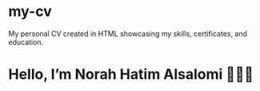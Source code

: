 # my-cv
My personal CV created in HTML showcasing my skills, certificates, and education.
<!DOCTYPE html>
<html>
    <head>
<title>My CV - Norah Hatim Alsalomi</title>
    <style>
        table, th, td {
            border: 1px solid blue;
            border-collapse: collapse;
            padding: 8px;
        }
    </style>
</head>
<body> 
    <!-- Main Page -->
    <h1>Hello, I’m Norah Hatim Alsalomi 👩🏻‍💻</h1>
   

    
</body>
</html>   

